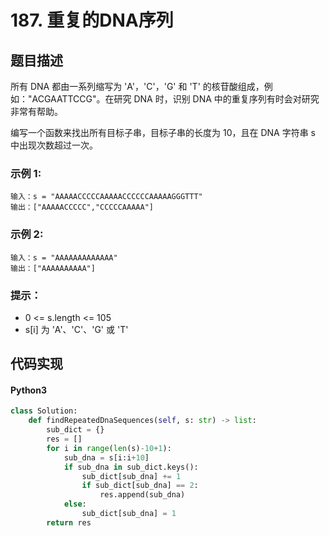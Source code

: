 # 187. 重复的DNA序列

## 题目描述
所有 DNA 都由一系列缩写为 'A'，'C'，'G' 和 'T' 的核苷酸组成，例如："ACGAATTCCG"。在研究 DNA 时，识别 DNA 中的重复序列有时会对研究非常有帮助。

编写一个函数来找出所有目标子串，目标子串的长度为 10，且在 DNA 字符串 s 中出现次数超过一次。

### 示例 1:
```
输入：s = "AAAAACCCCCAAAAACCCCCCAAAAAGGGTTT"
输出：["AAAAACCCCC","CCCCCAAAAA"]
```
### 示例 2:
```
输入：s = "AAAAAAAAAAAAA"
输出：["AAAAAAAAAA"]
```

### 提示：
 - 0 <= s.length <= 105
 - s[i] 为 'A'、'C'、'G' 或 'T'

## 代码实现
#### Python3
```python
class Solution:
    def findRepeatedDnaSequences(self, s: str) -> list:
        sub_dict = {}
        res = []
        for i in range(len(s)-10+1):
            sub_dna = s[i:i+10]
            if sub_dna in sub_dict.keys():
                sub_dict[sub_dna] += 1
                if sub_dict[sub_dna] == 2:
                    res.append(sub_dna)
            else:
                sub_dict[sub_dna] = 1
        return res
```